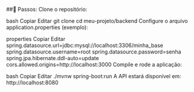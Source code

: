 ##🔧 Passos:
Clone o repositório:

bash
Copiar
Editar
git clone 
cd meu-projeto/backend
Configure o arquivo application.properties (exemplo):

properties
Copiar
Editar
spring.datasource.url=jdbc:mysql://localhost:3306/minha_base
spring.datasource.username=root
spring.datasource.password=senha
spring.jpa.hibernate.ddl-auto=update
cors.allowed.origins=http://localhost:3000
Compile e rode a aplicação:

bash
Copiar
Editar
./mvnw spring-boot:run
A API estará disponível em: http://localhost:8080
